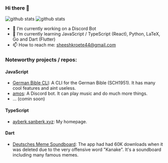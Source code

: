 ### Hi there 👋
![github stats](https://github-readme-stats.vercel.app/api?username=Sheesher&hide=stars&count_private=true&show_icons=true&theme=dracula)
![github stats](https://github-readme-stats.vercel.app/api/top-langs/?username=Sheesher&layout=compact&theme=dracula)
<!--
**Sheesher/Sheesher** is a ✨ _special_ ✨ repository because its `README.md` (this file) appears on your GitHub profile.
- 🔭 I’m currently working on ...
-->
- 🔭 I’m currently working on a Discord Bot
- 🌱 I’m currently learning JavaScript / TypeScript (React), Python, LaTeX, Go and Dart (Flutter)
- 📫 How to reach me: sheeshkroete44@gmail.com

### Noteworthy projects / repos:
#### JavaScript
- [German Bible CLI](https://www.npmjs.com/package/german-bible-cli): A CLI for the German Bible (SCH1951). It has many cool features and aint useless.
- [amos](https://github.com/Sheesher/amos): A Discord bot. It can play music and do much more things.
- ... (comin soon)

#### TypeScript
- [ayberk.sanberk.xyz](https://ayberk.sanberk.xyz/): My homepage.

#### Dart
- [Deutsches Meme Soundboard](https://play.google.com/store/apps/details?id=club.ente.soundboard): The app had had 60K downloads when it was deleted due to the very offensive word "Kanake". It's a soundboard including many famous memes. 
